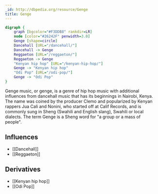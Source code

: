 ```yaml
---
_id: http://dbpedia.org/resource/Genge
title: Genge
---
```


```dot
digraph {
	graph [bgcolor="#F3DDB8" rankdir=LR]
	node [color="#26242F" penwidth=3.0]
	Genge [shape=circle]
	Dancehall [URL="/dancehall/"]
	Dancehall -> Genge
	Reggaeton [URL="/reggaeton/"]
	Reggaeton -> Genge
	"Kenyan hip hop" [URL="/kenyan-hip-hop/"]
	Genge -> "Kenyan hip hop"
	"Odi Pop" [URL="/odi-pop/"]
	Genge -> "Odi Pop"
}
```

Genge music, or genge, is a genre of hip hop music with additional influences from dancehall music that has its beginnings in Nairobi, Kenya. The name was coined by the producer Clemo and popularized by Kenyan rappers Jua Cali and Nonini, who started off at Calif Records, and is commonly sung in Sheng (Swahili and English slang), Swahili or local dialects. The term Genge is a Sheng word for "a group or a mass of people".

## Influences

- [[Dancehall]]
- [[Reggaeton]]

## Derivatives

- [[Kenyan hip hop]]
- [[Odi Pop]]
